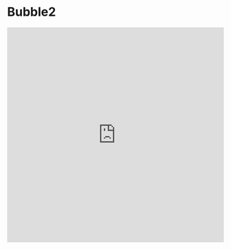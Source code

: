 # Bubble2

<iframe width="100%" height="500" frameborder="0"
  src="https://observablehq.com/embed/059b00f475e26543?cell=*"></iframe>